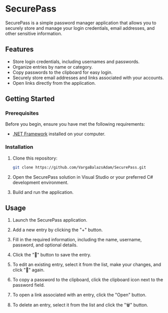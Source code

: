 # SecurePass

SecurePass is a simple password manager application that allows you to securely store and manage your login credentials, email addresses, and other sensitive information.

## Features

- Store login credentials, including usernames and passwords.
- Organize entries by name or category.
- Copy passwords to the clipboard for easy login.
- Securely store email addresses and links associated with your accounts.
- Open links directly from the application.

## Getting Started

### Prerequisites

Before you begin, ensure you have met the following requirements:

- [.NET Framework](https://dotnet.microsoft.com/download/dotnet-framework) installed on your computer.

### Installation

1. Clone this repository:

   ```sh
   git clone https://github.com/VargaBalazsAdam/SecurePass.git
   ```
2. Open the SecurePass solution in Visual Studio or your preferred C# development environment.

3. Build and run the application.

## Usage
1.    Launch the SecurePass application.

2.    Add a new entry by clicking the "+" button.

3.    Fill in the required information, including the name, username, password, and optional details.

4.    Click the "💾" button to save the entry.

5.    To edit an existing entry, select it from the list, make your changes, and click "💾" again.

6.    To copy a password to the clipboard, click the clipboard icon next to the password field.

7.    To open a link associated with an entry, click the "Open" button.

8.    To delete an entry, select it from the list and click the "🗑️" button.
